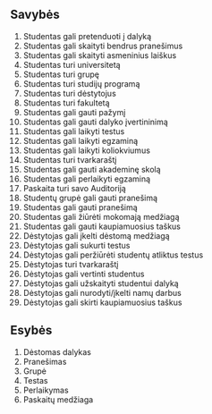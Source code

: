 ## Savybės

1.	Studentas gali pretenduoti į dalyką
2.	Studentas gali skaityti bendrus pranešimus
3.	Studentas gali skaityti asmeninius laiškus
4.	Studentas turi universitetą
5.	Studentas turi grupę
6.	Studentas turi studijų programą
7.	Studentas turi dėstytojus
8.	Studentas turi fakultetą
9.	Studentas gali gauti pažymį
10.	Studentas gali gauti dalyko įvertininimą
11.	Studentas gali laikyti testus
12.	Studentas gali laikyti egzaminą
13.	Studentas gali laikyti koliokviumus
14.	Studentas turi tvarkaraštį
15.	Studentas gali gauti akademinę skolą
16.	Studentas gali perlaikyti egzaminą
17.	Paskaita turi savo Auditoriją
18.	Studentų grupė gali gauti pranešimą
19.	Studentas gali gauti pranešimą
20.	Studentas gali žiūrėti mokomają medžiagą
21.	Studentas gali gauti kaupiamuosius taškus
22.	Dėstytojas gali įkelti dėstomą medžiagą
23.	Dėstytojas gali sukurti testus
24.	Dėstytojas gali peržiūrėti studentų atliktus testus
25.	Dėstytojas turi tvarkaraštį
26.	Dėstytojas gali vertinti studentus
27.	Dėstytojas gali užskaityti studentui dalyką
28.	Dėstytojas gali nurodyti/įkelti namų darbus
29.	Dėstytojas gali skirti kaupiamuosius taškus

## Esybės
1.	Dėstomas dalykas
2.	Pranešimas
3.	Grupė
4.	Testas
5.	Perlaikymas
6.	Paskaitų medžiaga

